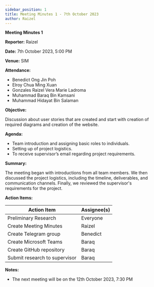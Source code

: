 ```yaml
---
sidebar_position: 1
title: Meeting Minutes 1 - 7th October 2023
author: Raizel
---
```


**Meeting Minutes 1**

**Reporter:** Raizel

**Date:** 7th October 2023, 5:00 PM

**Venue:** SIM

**Attendance:**

- Benedict Ong Jin Poh
- Elroy Chua Ming Xuan
- Gonzales Raizel Vera Marie Ladroma
- Muhammad Baraq Bin Kamsani
- Muhammad Hidayat Bin Salaman

**Objective:**

Discussion about user stories that are created and start with creation of required diagrams and creation of the website.

**Agenda:**

- Team introduction and assigning basic roles to individuals.
- Setting up of project logistics.
- To receive supervisor’s email regarding project requirements.

**Summary:**

The meeting began with introductions from all team members. We then discussed the project logistics, including the timeline, deliverables, and communication channels. Finally, we reviewed the supervisor's requirements for the project.

**Action Items:**

| Action Item                   | Assignee(s) |
| ----------------------------- | ----------- |
| Preliminary Research          | Everyone    |
| Create Meeting Minutes        | Raizel      |
| Create Telegram group         | Benedict    |
| Create Microsoft Teams        | Baraq       |
| Create GitHub repository      | Baraq       |
| Submit research to supervisor | Baraq       |

**Notes:**

- The next meeting will be on the 12th October 2023, 7:30 PM
